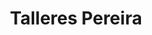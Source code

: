---
title: "Talleres Pereira"
url: /villaviciosa-de-odon/talleres-pereira/
shop: reparación de automóviles
---